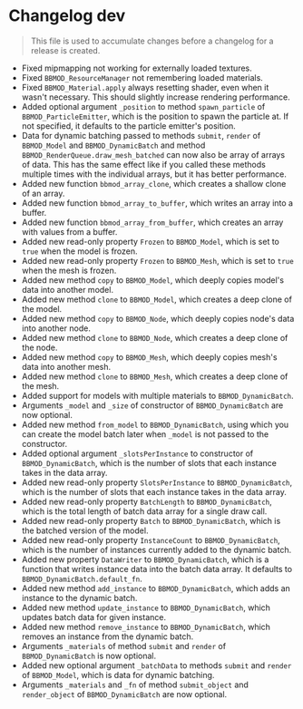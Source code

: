 # Changelog dev
> This file is used to accumulate changes before a changelog for a release is
> created.

* Fixed mipmapping not working for externally loaded textures.
* Fixed `BBMOD_ResourceManager` not remembering loaded materials.
* Fixed `BBMOD_Material.apply` always resetting shader, even when it wasn't necessary. This should slightly increase rendering performance.
* Added optional argument `_position` to method `spawn_particle` of `BBMOD_ParticleEmitter`, which is the position to spawn the particle at. If not specified, it defaults to the particle emitter's position.
* Data for dynamic batching passed to methods `submit`, `render` of `BBMOD_Model` and `BBMOD_DynamicBatch` and method `BBMOD_RenderQueue.draw_mesh_batched` can now also be array of arrays of data. This has the same effect like if you called these methods multiple times with the individual arrays, but it has better performance.
* Added new function `bbmod_array_clone`, which creates a shallow clone of an array.
* Added new function `bbmod_array_to_buffer`, which writes an array into a buffer.
* Added new function `bbmod_array_from_buffer`, which creates an array with values from a buffer.
* Added new read-only property `Frozen` to `BBMOD_Model`, which is set to `true` when the model is frozen.
* Added new read-only property `Frozen` to `BBMOD_Mesh`, which is set to `true` when the mesh is frozen.
* Added new method `copy` to `BBMOD_Model`, which deeply copies model's data into another model.
* Added new method `clone` to `BBMOD_Model`, which creates a deep clone of the model.
* Added new method `copy` to `BBMOD_Node`, which deeply copies node's data into another node.
* Added new method `clone` to `BBMOD_Node`, which creates a deep clone of the node.
* Added new method `copy` to `BBMOD_Mesh`, which deeply copies mesh's data into another mesh.
* Added new method `clone` to `BBMOD_Mesh`, which creates a deep clone of the mesh.
* Added support for models with multiple materials to `BBMOD_DynamicBatch`.
* Arguments `_model` and `_size` of constructor of `BBMOD_DynamicBatch` are now optional.
* Added new method `from_model` to `BBMOD_DynamicBatch`, using which you can create the model batch later when `_model` is not passed to the constructor.
* Added optional argument `_slotsPerInstance` to constructor of `BBMOD_DynamicBatch`, which is the number of slots that each instance takes in the data array.
* Added new read-only property `SlotsPerInstance` to `BBMOD_DynamicBatch`, which is the number of slots that each instance takes in the data array.
* Added new read-only property `BatchLength` to `BBMOD_DynamicBatch`, which is the total length of batch data array for a single draw call.
* Added new read-only property `Batch` to `BBMOD_DynamicBatch`, which is the batched version of the model.
* Added new read-only property `InstanceCount` to `BBMOD_DynamicBatch`, which is the number of instances currently added to the dynamic batch.
* Added new property `DataWriter` to `BBMOD_DynamicBatch`, which is a function that writes instance data into the batch data array. It defaults to `BBMOD_DynamicBatch.default_fn`.
* Added new method `add_instance` to `BBMOD_DynamicBatch`, which adds an instance to the dynamic batch.
* Added new method `update_instance` to `BBMOD_DynamicBatch`, which updates batch data for given instance.
* Added new method `remove_instance` to `BBMOD_DynamicBatch`, which removes an instance from the dynamic batch.
* Arguments `_materials` of method `submit` and `render` of `BBMOD_DynamicBatch` is now optional.
* Added new optional argument `_batchData` to methods `submit` and `render` of `BBMOD_Model`, which is data for dynamic batching.
* Arguments `_materials` and `_fn` of method `submit_object` and `render_object` of `BBMOD_DynamicBatch` are now optional.
